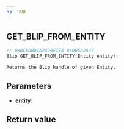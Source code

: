 ```yaml
---
ns: HUD
---
```

## GET_BLIP_FROM_ENTITY

```c
// 0xBC8DBDCA2436F7E8 0x005A2A47
Blip GET_BLIP_FROM_ENTITY(Entity entity);
```

```
Returns the Blip handle of given Entity.  
```

## Parameters
* **entity**: 

## Return value
